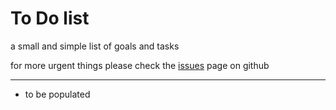 # To Do list
a small and simple list of goals and tasks

for more urgent things please check the [issues](https://github.com/soltoonator/PyRightel/issues) page on github

---

- to be populated